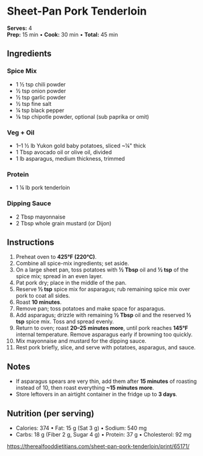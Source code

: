 # Sheet-Pan Pork Tenderloin

**Serves:** 4  
**Prep:** 15 min • **Cook:** 30 min • **Total:** 45 min

## Ingredients

### Spice Mix
- 1 ½ tsp chili powder  
- ½ tsp onion powder  
- ½ tsp garlic powder  
- ½ tsp fine salt  
- ¼ tsp black pepper  
- ⅛ tsp chipotle powder, optional (sub paprika or omit)

### Veg + Oil
- 1–1 ½ lb Yukon gold baby potatoes, sliced ~¼" thick  
- 1 Tbsp avocado oil or olive oil, divided  
- 1 lb asparagus, medium thickness, trimmed

### Protein
- 1 ¼ lb pork tenderloin

### Dipping Sauce
- 2 Tbsp mayonnaise  
- 2 Tbsp whole grain mustard (or Dijon)

## Instructions
1. Preheat oven to **425°F (220°C)**.  
2. Combine all spice-mix ingredients; set aside.  
3. On a large sheet pan, toss potatoes with **½ Tbsp** oil and **½ tsp** of the spice mix; spread in an even layer.  
4. Pat pork dry; place in the middle of the pan.  
5. Reserve **½ tsp** spice mix for asparagus; rub remaining spice mix over pork to coat all sides.  
6. Roast **10 minutes**.  
7. Remove pan; toss potatoes and make space for asparagus.  
8. Add asparagus; drizzle with remaining **½ Tbsp** oil and the reserved **½ tsp** spice mix. Toss and spread evenly.  
9. Return to oven; roast **20–25 minutes more**, until pork reaches **145°F** internal temperature. Remove asparagus early if browning too quickly.  
10. Mix mayonnaise and mustard for the dipping sauce.  
11. Rest pork briefly, slice, and serve with potatoes, asparagus, and sauce.

## Notes
- If asparagus spears are very thin, add them after **15 minutes** of roasting instead of 10, then roast everything **~15 minutes more**.  
- Store leftovers in an airtight container in the fridge up to **3 days**.

## Nutrition (per serving)
- Calories: 374 • Fat: 15 g (Sat 3 g) • Sodium: 540 mg  
- Carbs: 18 g (Fiber 2 g, Sugar 4 g) • Protein: 37 g • Cholesterol: 92 mg


https://therealfooddietitians.com/sheet-pan-pork-tenderloin/print/65171/
